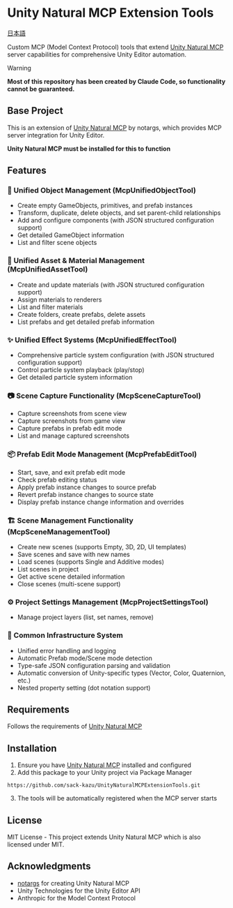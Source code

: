 # Unity Natural MCP Extension Tools

[日本語](README.ja.md)

Custom MCP (Model Context Protocol) tools that extend [Unity Natural MCP](https://github.com/notargs/UnityNaturalMCP) server capabilities for comprehensive Unity Editor automation.

> [!WARNING]
> **Most of this repository has been created by Claude Code, so functionality cannot be guaranteed.**

## Base Project

This is an extension of [Unity Natural MCP](https://github.com/notargs/UnityNaturalMCP) by notargs, which provides MCP server integration for Unity Editor.

**Unity Natural MCP must be installed for this to function**

## Features

### 🎯 Unified Object Management (McpUnifiedObjectTool)
- Create empty GameObjects, primitives, and prefab instances
- Transform, duplicate, delete objects, and set parent-child relationships
- Add and configure components (with JSON structured configuration support)
- Get detailed GameObject information
- List and filter scene objects

### 🎨 Unified Asset & Material Management (McpUnifiedAssetTool)
- Create and update materials (with JSON structured configuration support)
- Assign materials to renderers
- List and filter materials
- Create folders, create prefabs, delete assets
- List prefabs and get detailed prefab information

### ✨ Unified Effect Systems (McpUnifiedEffectTool)
- Comprehensive particle system configuration (with JSON structured configuration support)
- Control particle system playback (play/stop)
- Get detailed particle system information

### 📷 Scene Capture Functionality (McpSceneCaptureTool)
- Capture screenshots from scene view
- Capture screenshots from game view
- Capture prefabs in prefab edit mode
- List and manage captured screenshots

### 📦 Prefab Edit Mode Management (McpPrefabEditTool)
- Start, save, and exit prefab edit mode
- Check prefab editing status
- Apply prefab instance changes to source prefab
- Revert prefab instance changes to source state
- Display prefab instance change information and overrides

### 🏗️ Scene Management Functionality (McpSceneManagementTool)
- Create new scenes (supports Empty, 3D, 2D, UI templates)
- Save scenes and save with new names
- Load scenes (supports Single and Additive modes)
- List scenes in project
- Get active scene detailed information
- Close scenes (multi-scene support)

### ⚙️ Project Settings Management (McpProjectSettingsTool)
- Manage project layers (list, set names, remove)

### 🔧 Common Infrastructure System
- Unified error handling and logging
- Automatic Prefab mode/Scene mode detection
- Type-safe JSON configuration parsing and validation
- Automatic conversion of Unity-specific types (Vector, Color, Quaternion, etc.)
- Nested property setting (dot notation support)

## Requirements

Follows the requirements of [Unity Natural MCP](https://github.com/notargs/UnityNaturalMCP/tree/main?tab=readme-ov-file#requirements)

## Installation

1. Ensure you have [Unity Natural MCP](https://github.com/notargs/UnityNaturalMCP) installed and configured
2. Add this package to your Unity project via Package Manager
   
  ```
  https://github.com/sack-kazu/UnityNaturalMCPExtensionTools.git
  ```

3. The tools will be automatically registered when the MCP server starts

## License

MIT License - This project extends Unity Natural MCP which is also licensed under MIT.

## Acknowledgments

- [notargs](https://github.com/notargs) for creating Unity Natural MCP
- Unity Technologies for the Unity Editor API
- Anthropic for the Model Context Protocol
